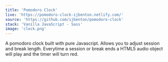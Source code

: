 ```yaml
---
title: 'Pomodoro Clock'
live: 'https://pomodoro-clock-ijbenton.netlify.com/'
source: 'https://github.com/ijbenton/pomodoro-clock'
stack: 'Vanilla JavaScript - Sass'
image: 'clock.png'
---
```


A pomodoro clock built with pure Javascript. Allows you to adjust session and break length. Everytime a session or break ends a HTML5 audio object will play and the timer will turn red.

